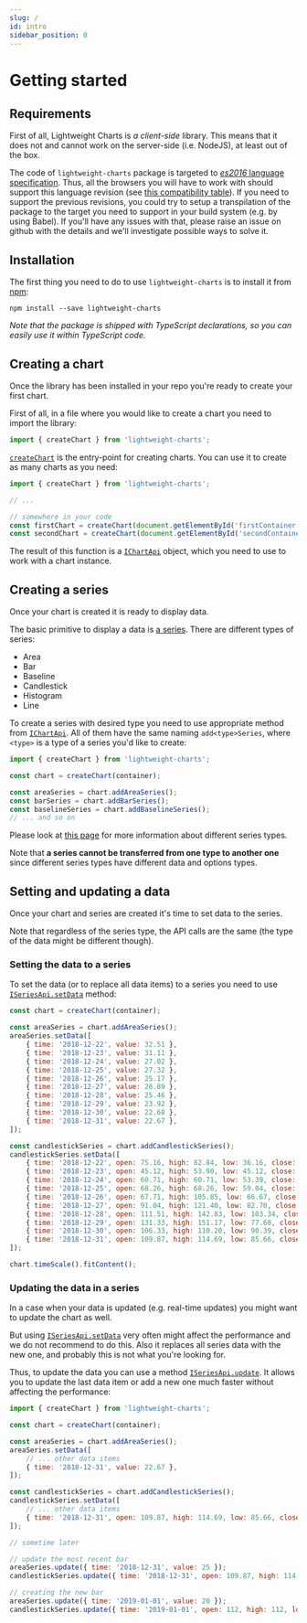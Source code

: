 ```yaml
---
slug: /
id: intro
sidebar_position: 0
---
```


# Getting started

## Requirements

First of all, Lightweight Charts is _a client-side_ library.
This means that it does not and cannot work on the server-side (i.e. NodeJS), at least out of the box.

The code of `lightweight-charts` package is targeted to [_es2016_ language specification](https://262.ecma-international.org/7.0/).
Thus, all the browsers you will have to work with should support this language revision (see [this compatibility table](https://kangax.github.io/compat-table/es2016plus/)).
If you need to support the previous revisions, you could try to setup a transpilation of the package to the target you need to support in your build system (e.g. by using Babel).
If you'll have any issues with that, please raise an issue on github with the details and we'll investigate possible ways to solve it.

## Installation

The first thing you need to do to use `lightweight-charts` is to install it from [npm](https://www.npmjs.com/):

```console
npm install --save lightweight-charts
```

_Note that the package is shipped with TypeScript declarations, so you can easily use it within TypeScript code._

## Creating a chart

Once the library has been installed in your repo you're ready to create your first chart.

First of all, in a file where you would like to create a chart you need to import the library:

```js
import { createChart } from 'lightweight-charts';
```

[`createChart`](/api/index.md#createchart) is the entry-point for creating charts. You can use it to create as many charts as you need:

```js
import { createChart } from 'lightweight-charts';

// ...

// somewhere in your code
const firstChart = createChart(document.getElementById('firstContainer'));
const secondChart = createChart(document.getElementById('secondContainer'));
```

The result of this function is a [`IChartApi`](/api/interfaces/IChartApi.md) object, which you need to use to work with a chart instance.

## Creating a series

Once your chart is created it is ready to display data.

The basic primitive to display a data is [a series](/api/interfaces/ISeriesApi.md).
There are different types of series:

- Area
- Bar
- Baseline
- Candlestick
- Histogram
- Line

To create a series with desired type you need to use appropriate method from [`IChartApi`](/api/interfaces/IChartApi.md).
All of them have the same naming `add<type>Series`, where `<type>` is a type of a series you'd like to create:

```js
import { createChart } from 'lightweight-charts';

const chart = createChart(container);

const areaSeries = chart.addAreaSeries();
const barSeries = chart.addBarSeries();
const baselineSeries = chart.addBaselineSeries();
// ... and so on
```

Please look at [this page](/series-types.md) for more information about different series types.

Note that **a series cannot be transferred from one type to another one** since different series types have different data and options types.

## Setting and updating a data

Once your chart and series are created it's time to set data to the series.

Note that regardless of the series type, the API calls are the same (the type of the data might be different though).

### Setting the data to a series

To set the data (or to replace all data items) to a series you need to use [`ISeriesApi.setData`](/api/interfaces/ISeriesApi.md#setdata) method:

```js chart
const chart = createChart(container);

const areaSeries = chart.addAreaSeries();
areaSeries.setData([
    { time: '2018-12-22', value: 32.51 },
    { time: '2018-12-23', value: 31.11 },
    { time: '2018-12-24', value: 27.02 },
    { time: '2018-12-25', value: 27.32 },
    { time: '2018-12-26', value: 25.17 },
    { time: '2018-12-27', value: 28.89 },
    { time: '2018-12-28', value: 25.46 },
    { time: '2018-12-29', value: 23.92 },
    { time: '2018-12-30', value: 22.68 },
    { time: '2018-12-31', value: 22.67 },
]);

const candlestickSeries = chart.addCandlestickSeries();
candlestickSeries.setData([
    { time: '2018-12-22', open: 75.16, high: 82.84, low: 36.16, close: 45.72 },
    { time: '2018-12-23', open: 45.12, high: 53.90, low: 45.12, close: 48.09 },
    { time: '2018-12-24', open: 60.71, high: 60.71, low: 53.39, close: 59.29 },
    { time: '2018-12-25', open: 68.26, high: 68.26, low: 59.04, close: 60.50 },
    { time: '2018-12-26', open: 67.71, high: 105.85, low: 66.67, close: 91.04 },
    { time: '2018-12-27', open: 91.04, high: 121.40, low: 82.70, close: 111.40 },
    { time: '2018-12-28', open: 111.51, high: 142.83, low: 103.34, close: 131.25 },
    { time: '2018-12-29', open: 131.33, high: 151.17, low: 77.68, close: 96.43 },
    { time: '2018-12-30', open: 106.33, high: 110.20, low: 90.39, close: 98.10 },
    { time: '2018-12-31', open: 109.87, high: 114.69, low: 85.66, close: 111.26 },
]);

chart.timeScale().fitContent();
```

### Updating the data in a series

In a case when your data is updated (e.g. real-time updates) you might want to update the chart as well.

But using [`ISeriesApi.setData`](/api/interfaces/ISeriesApi.md#setdata) very often might affect the performance and we do not recommend to do this.
Also it replaces all series data with the new one, and probably this is not what you're looking for.

Thus, to update the data you can use a method [`ISeriesApi.update`](/api/interfaces/ISeriesApi.md#update).
It allows you to update the last data item or add a new one much faster without affecting the performance:

```js
import { createChart } from 'lightweight-charts';

const chart = createChart(container);

const areaSeries = chart.addAreaSeries();
areaSeries.setData([
    // ... other data items
    { time: '2018-12-31', value: 22.67 },
]);

const candlestickSeries = chart.addCandlestickSeries();
candlestickSeries.setData([
    // ... other data items
    { time: '2018-12-31', open: 109.87, high: 114.69, low: 85.66, close: 111.26 },
]);

// sometime later

// update the most recent bar
areaSeries.update({ time: '2018-12-31', value: 25 });
candlestickSeries.update({ time: '2018-12-31', open: 109.87, high: 114.69, low: 85.66, close: 112 });

// creating the new bar
areaSeries.update({ time: '2019-01-01', value: 20 });
candlestickSeries.update({ time: '2019-01-01', open: 112, high: 112, low: 100, close: 101 });
```
